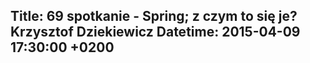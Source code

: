 Title: 69 spotkanie -  Spring; z czym to się je? Krzysztof Dziekiewicz
Datetime: 2015-04-09 17:30:00 +0200
-----------------
